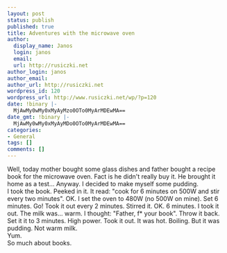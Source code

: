 ```yaml
---
layout: post
status: publish
published: true
title: Adventures with the microwave oven
author:
  display_name: Janos
  login: janos
  email: 
  url: http://rusiczki.net
author_login: janos
author_email: 
author_url: http://rusiczki.net
wordpress_id: 120
wordpress_url: http://www.rusiczki.net/wp/?p=120
date: !binary |-
  MjAwMy0wMy0xMyAyMzo0OTo0MyArMDEwMA==
date_gmt: !binary |-
  MjAwMy0wMy0xMyAyMDo0OTo0MyArMDEwMA==
categories:
- General
tags: []
comments: []
---
```

<p>Well, today mother bought some glass dishes and father bought a recipe book for the microwave oven. Fact is he didn't really buy it. He brought it home as a test... Anyway. I decided to make myself some pudding.<br />
I took the book. Peeked in it. It read: "cook for 6 minutes on 500W and stir every two minutes". OK. I set the oven to 480W (no 500W on mine). Set 6 minutes. Go! Took it out every 2 minutes. Stirred it. OK. 6 minutes. I took it out. The milk was... warm. I thought: "Father, f* your book". Throw it back. Set it it to 3 minutes. High power. Took it out. It was hot. Boiling. But it was pudding. Not warm milk.<br />
Yum.<br />
So much about books.</p>
